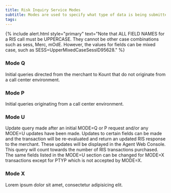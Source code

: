 ```yaml
---
title: Risk Inquiry Service Modes
subtitle: Modes are used to specify what type of data is being submitted to Kount.
tags:
---
```


{% include alert.html style="primary" text="Note that ALL FIELD NAMES for a RIS call must be UPPERCASE. They cannot be other case combinations such as sess, Merc, mOdE. However, the values for fields can be mixed case, such as
SESS=UpperMixedCaseSessID95628." %}

<div class="uk-child-width-1-2@s uk-grid-match" uk-grid>
    <div>
        <div class="uk-card uk-card-default uk-card-body">
            <h3 class="uk-card-title">Mode Q</h3>
            <p>Initial queries directed from the merchant to Kount that do not originate from a call center environment.</p>
        </div>
    </div>
    <div>
        <div class="uk-card uk-card-default uk-card-hover uk-card-body">
            <h3 class="uk-card-title">Mode P</h3>
            <p>Initial queries originating from a call center environment.</p>
        </div>
    </div>
    <div>
        <div class="uk-card uk-card-default uk-card-hover uk-card-body uk-light">
            <h3 class="uk-card-title">Mode U</h3>
            <p>Update query made after an initial MODE=Q or P request and/or any MODE=U updates have been made. Updates to certain fields can be made and the transaction will be re-evaluated and return an updated RIS response to the merchant. These updates will be displayed in the Agent Web Console. This query will count towards the number of RIS transactions purchased. The same fields listed in the MODE=U section can be changed for MODE=X transactions except for PTYP which is not accepted by MODE=X.</p>
        </div>
    </div>
    <div>
        <div class="uk-card uk-card-default uk-card-hover uk-card-body uk-light">
            <h3 class="uk-card-title">Mode X</h3>
            <p>Lorem ipsum dolor sit amet, consectetur adipisicing elit.</p>
        </div>
    </div>
</div>
